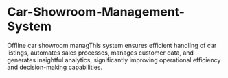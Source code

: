 # Car-Showroom-Management-System
Offline car showroom managThis system ensures efficient handling of car listings, automates sales processes, manages customer data, and generates insightful analytics, significantly improving operational efficiency and decision-making capabilities.

